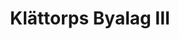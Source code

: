 ---
description: Under 90-talet sammanställde Ida Gustafsson bilder i tre fotoalbum för vår by. Detta är det tredje albumet. To be inskannad.
private: true # This gallery does not show in lists, RSS, sitemaps, etc. On list pages, use cascade to hide descendants.
featured_image: Klättorps byalag III.png
keywords: [Historia, By, Hembygd, Hantverksby]
title: Klättorps Byalag III
weight: 1
# menus: "main"
#type: gallery
sort_by: Name
weight: 1
# list pages require at least one image to be displayed.
---